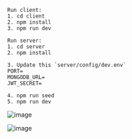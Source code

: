 ```
Run client:
1. cd client
2. npm install
3. npm run dev

Run server:
1. cd server
2. npm install

3. Update this `server/config/dev.env`
PORT=
MONGODB_URL=
JWT_SECRET=

4. npm run seed
5. npm run dev
```

![image](https://github.com/user-attachments/assets/970cb12a-514a-4b81-9a74-242c3cc0b99c)

![image](https://github.com/user-attachments/assets/d5f77d69-8f07-4a2b-b246-86e6f5f10221)



